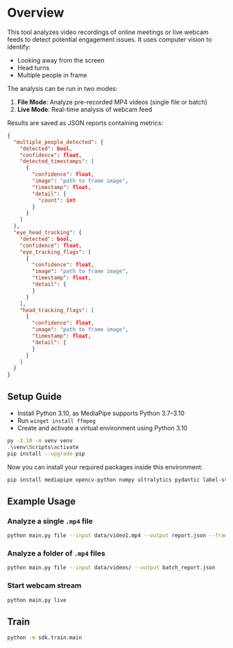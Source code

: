 # Overview

This tool analyzes video recordings of online meetings or live webcam feeds to detect potential engagement issues. It uses computer vision to identify:

- Looking away from the screen
- Head turns
- Multiple people in frame

The analysis can be run in two modes:

1. **File Mode**: Analyze pre-recorded MP4 videos (single file or batch)
2. **Live Mode**: Real-time analysis of webcam feed

Results are saved as JSON reports containing metrics:

```json
{
  "multiple_people_detected": {
    "detected": bool,
    "confidence": float,
    "detected_timestamps": [
      {
        "confidence": float,
        "image": "path to frame image",
        "timestamp": float,
        "detail": {
          "count": int
        }
      }
    ]
  },
  "eye_head_tracking": {
    "detected": bool,
    "confidence": float,
    "eye_tracking_flags": [
      {
        "confidence": float,
        "image": "path to frame image",
        "timestamp": float,
        "detail": {
        }
      }
    ],
    "head_tracking_flags": [
      {
        "confidence": float,
        "image": "path to frame image",
        "timestamp": float,
        "detail": {
        }
      }
    ]
  }
}
```

## Setup Guide

- Install Python 3.10, as MediaPipe supports Python 3.7–3.10
- Run `winget install ffmpeg`
- Create and activate a virtual environment using Python 3.10

```bash
py -3.10 -m venv venv
.\venv\Scripts\activate
pip install --upgrade pip
```

Now you can install your required packages inside this environment:

```bash
pip install mediapipe opencv-python numpy ultralytics pydantic label-studio
```

## Example Usage

### Analyze a single `.mp4` file

```bash
python main.py file --input data/video1.mp4 --output report.json --frame-skip 1 --look-away-threshold 0.1 --look-mode yaw
```

### Analyze a folder of `.mp4` files

```bash
python main.py file --input data/videos/ --output batch_report.json
```

### Start webcam stream

```bash
python main.py live
```

## Train

```bash
python -m sdk.train.main
```
